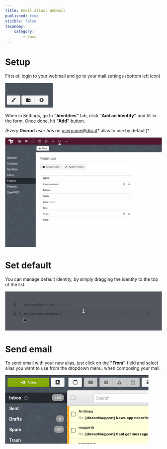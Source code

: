 ```yaml
---
title: Email alias: Webmail
published: true
visible: false
taxonomy:
    category:
        - docs
---
```


# Setup
First of, login to your webmail and go to your mail settings (bottom left icon)

![](en/settings1.png)

When in Settings, go to **"Identities"** tab, click "**Add an Identity"** and fill in the form. Once done, hit **"Add"** button.

*(Every* **Disroot** *user has an* username@disr.it* alias to use by default)*

![](en/identity_add.gif)

# Set default
You can manage default identity, by simply dragging the identity to the top of the list.

![](en/identity_default.gif)

# Send email
To send email with your new alias, just click on the **"From"** field and select alias you want to use from the dropdown menu, when composing your mail.

![](en/identity_send.gif)
